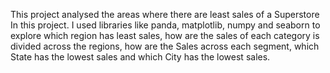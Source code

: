 This project analysed the areas where there are least sales of a Superstore In this project. 
I used libraries like panda, matplotlib, numpy and seaborn to explore which region has least sales, how are the sales of each category is divided across the regions, how are the Sales across each segment, 
which State has the lowest sales and which City has the lowest sales. 
